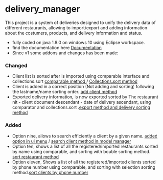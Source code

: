 # delivery_manager
This project is a system of deliveries designed to unify the delivery data of different restaurants, allowing to import/export and adding information about the costumers, products, and delivery information and status. 
- fully coded on java 1.8.0 on windows 10 using Eclipse workspace.
- find the documentation here [Documentation](doc/deliveryClassDiagram.pdf)
- Since v1 some addons and changes has been made:
### Changed
- Client list is sorted after is imported using comparable interface and collections.sort [comparable method ](src\model\Client.java)  / [Collections.sort method](src\model\Manager.java)
- Client is added in a correct position (Not adding and sorting) following the lastname/name sorting order. [add client method](src\model\Manager.java) 
- Exported delivery information, is now exported sorted by The restaurant nit - client document descendant - date of delivery ascendant, using comparator and collections.sort .[export method and delivery sorting method](src\mode\manager.java)
### Added
- Option nine, allows to search efficiently a client by a given name. [added option in ui menu](src\ui\Menu.java) / [search client method in model manager](src\model\Manager.java)
- Option ten, shows a list of all the registered/imported restaurants sorted by name using comparable, and sorting with bouble sorting method. [sort restaurant method](src\model\Manager.java)
- Option eleven, Shows a list of all the registered/imported clients sorted by phone number using comparable, and sorting with selection sorting method.[sort clients by phone number](src\model\Manager.java)